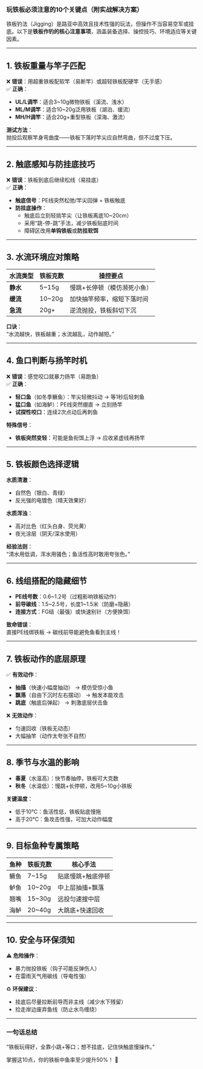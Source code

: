 ### **玩铁板必须注意的10个关键点**（附实战解决方案）  

铁板钓法（Jigging）是路亚中高效且技术性强的玩法，但操作不当容易空军或挂底。以下是**铁板作钓的核心注意事项**，涵盖装备选择、操控技巧、环境适应等关键因素。  

---

## **1. 铁板重量与竿子匹配**  
❌ **错误**：用超重铁板配软竿（易断竿）或超轻铁板配硬竿（无手感）  
✅ **正确**：  
- **UL/L调竿**：适合3~10g微物铁板（溪流、浅水）  
- **ML/M调竿**：适合10~20g泛用铁板（湖泊、缓流）  
- **MH/H调竿**：适合20g+重型铁板（深海、激流）  

**测试方法**：  
抛投后观察竿身弯曲度——铁板下落时竿尖应自然弯曲，但不过度下压。  

---

## **2. 触底感知与防挂底技巧**  
❌ **错误**：铁板到底后继续松线（易挂底）  
✅ **正确**：  
- **触底信号**：PE线突然松弛/竿尖回弹 = 铁板触底  
- **防挂底操作**：  
  - 触底后立刻轻挑竿尖（让铁板离底10~20cm）  
  - 采用“跳-停-跳”手法，减少铁板贴底时间  
  - 障碍区改用**单钩铁板**或**防挂软饵**  

---

## **3. 水流环境应对策略**  
| **水流类型** | **铁板克数** | **操控要点** |  
|--------------|-------------|--------------|  
| **静水**      | 5~15g       | 慢跳+长停顿（模仿濒死小鱼） |  
| **缓流**      | 10~20g      | 加快抽竿频率，缩短下落时间 |  
| **急流**      | 20g+        | 逆流抛投，铁板斜切下沉 |  

**口诀**：  
“水流越快，铁板越重；水流越乱，动作越短。”  

---

## **4. 鱼口判断与扬竿时机**  
❌ **错误**：感觉咬口就暴力扬竿（易跑鱼）  
✅ **正确**：  
- **轻口鱼**（如冬季鳜鱼）：竿尖轻微抖动 → 等1秒后轻刺鱼  
- **猛口鱼**（如海鲈）：PE线突然绷直 → 立刻扬竿  
- **试探性咬口**：连续2次点动后再刺鱼  

**特殊信号**：  
- **铁板突然变轻**：可能是鱼衔饵上浮 → 应收紧虚线再扬竿  

---

## **5. 铁板颜色选择逻辑**  
**水质清澈**：  
- 自然色（银白、青绿）  
- 反光强的电镀色（晴天效果好）  

**水质浑浊**：  
- 高对比色（红头白身、荧光黄）  
- 夜光涂层（阴天/深水使用）  

**经验法则**：  
“清水用低调，浑水用骚色；鱼活性高时敢用夸张色。”  

---

## **6. 线组搭配的隐藏细节**  
- **PE线号数**：0.6~1.2号（过粗影响铁板动作）  
- **前导碳线**：1.5~2.5号，长度1~1.5米（防磨+隐蔽）  
- **连接方式**：FG结（最强）或快速别针（方便换饵）  

**致命错误**：  
直接PE线绑铁板 → 碳线前导能避免鱼看到主线！  

---

## **7. 铁板动作的底层原理**  
✅ **有效动作**：  
- **抽搐**（快速小幅度抽动） → 模仿受惊小鱼  
- **飘落**（自由下沉时左右摆动） → 触发本能攻击  
- **跳底**（触底后弹起） → 刺激底层伏击鱼  

❌ **无效动作**：  
- 匀速回收（铁板无动态）  
- 大幅抽竿（动作太夸张不自然）  

---

## **8. 季节与水温的影响**  
- **春夏**（水温高）：快节奏抽停，铁板可大克数  
- **秋冬**（水温低）：慢跳+长停顿，改用5~10g小铁板  

**关键温度**：  
- 低于10℃：鱼活性低，铁板贴底慢拖  
- 高于20℃：鱼攻击性强，可加大动作幅度  

---

## **9. 目标鱼种专属策略**  
| **鱼种** | **铁板克数** | **核心手法** |  
|----------|-------------|--------------|  
| 鳜鱼     | 7~15g       | 贴底慢跳+触底停顿 |  
| 鲈鱼     | 10~20g      | 中上层抽搐+飘落 |  
| 翘嘴     | 15~30g      | 远投匀速搜中层 |  
| 海鲈     | 20~40g      | 大跳底+快速回收 |  

---

## **10. 安全与环保须知**  
⚠️ **危险操作**：  
- 暴力抛投铁板（钩子可能反弹伤人）  
- 在雷雨天气用碳线（导电性强）  

♻️ **环保建议**：  
- 挂底后尽量拉断前导而非主线（减少水下残留）  
- 捡走岸边废弃鱼线（防止水鸟缠绕）  

---

### **一句话总结**  
“铁板玩得好，全靠小跳+等口；想不挂底，记住快触底慢操作。”  

掌握这10点，你的铁板中鱼率至少提升50%！ 🎣
